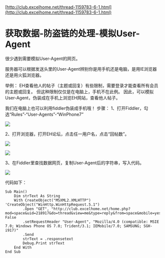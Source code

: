 [http://club.excelhome.net/thread-1159783-6-1.html](http://club.excelhome.net/thread-1159783-6-1.html)

# 获取数据-防盗链的处理-模拟User-Agent #

很少遇到需要模拟User-Agent的网页。

服务器可以根据发送头里的User-Agent辨别你是用手机还是电脑，是用IE浏览器还是用火狐浏览器。

举例：
EH查看他人的帖子（主题或回复）有些限制，需要登录才能查看所有会员的主题或回复。
但这种限制仅仅是在电脑上，手机不在此例。
因此，可以模拟User-Agent，伪装成在手机上浏览EH网站，查看他人帖子。

我们在电脑上也可以利用fiddler伪装成手机哦！
步骤：
1、打开Fiddler，勾选“Rules”-“User-Agents”-“WinPhone7”

![](http://files.c.excelhome.net/forum/201410/22/152711qm0y0iqiqxqayrqq.png)

2、打开浏览器，打开EH论坛，点击任一用户名，点击“回帖数”。

![](http://files.c.excelhome.net/forum/201410/22/152711ho5mmo3btkivx7t8.png)

![](http://files.c.excelhome.net/forum/201410/22/152711w40ttqltl3cbmlmw.png)

3、在Fiddler里查找数据网页，复制User-Agent后的字符串，写入代码。

![](http://files.c.excelhome.net/forum/201410/22/15271247nt2idagtdaagmg.png)

代码如下：

	Sub Main()
	    Dim strText As String
	    With CreateObject("MSXML2.XMLHTTP") 'CreateObject("WinHttp.WinHttpRequest.5.1")
	        .Open "GET", "http://club.excelhome.net/home.php?mod=space&uid=218917&do=thread&view=me&type=reply&from=space&mobile=yes", False
	        .setRequestHeader "User-Agent", "Mozilla/4.0 (compatible: MSIE 7.0; Windows Phone OS 7.0; Trident/3.1; IEMobile/7.0; SAMSUNG; SGH-i917)"
	        .Send
	        strText = .responsetext
	        Debug.Print strText
	    End With
	End Sub